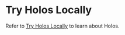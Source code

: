 # Try Holos Locally

Refer to [Try Holos Locally](https://holos.run/docs/tutorial/local/k3d/) to learn about Holos.
